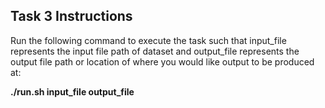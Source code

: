 ## Task 3 Instructions
Run the following command to execute the task such that 
input_file represents the input file path of dataset and output_file
represents the output file path or location of where you would like output
to be produced at:


<b> ./run.sh input_file output_file </b>
